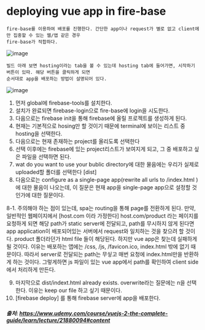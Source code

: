# deploying vue app in fire-base

```
fire-base를 이용하여 배포를 진행한다. 간단한 app이나 request가 별로 없고 client에만 집중할 수 있는 웹/앱 같은 경우
fire-base가 적합하다.
```

![image](https://user-images.githubusercontent.com/62305110/211186419-3c7dbedc-d60a-4e89-88f7-be4154171564.png)

```
빌드 아래 보면 hosting이라는 tab을 볼 수 있는데 hosting tab에 들어가면, 시작하기 버튼이 있따. 해당 버튼을 클릭하게 되면 
순서대로 app을 배포하는 방법이 설명되어 있다.
```
![image](https://user-images.githubusercontent.com/62305110/211186595-8fb8793e-633a-48d5-a8d4-57a0ed360c45.png)

1. 먼저 global에 firebase-tools를 설치한다.
2. 설치가 완료되면 firebase-login으로 fire-base에 login을 시도한다. 
3. 다음으로는 firebase init을 통해 firebase에 올릴 프로젝트를 생성하게 된다.
4. 현재는 기본적으로 hosing만 할 것이기 때문에 terminal에 보이는 리스트 중 hosting을 선택한다.
5. 다음으로는 현재 존재하는 project를 올리도록 선택한다
6. 선택 이후에는 firebase에 있는 project리스트가 보여지게 되고, 그 중 배포하고 싶은 파일을 선택하면 된다.
7. wat do you want to use your bublic directory에 대한 물음에는 우리가 실제로 uploaded할 폴더를 선택한다 [dist]
8. 다음으로는 configure as a single-page app(rewrite all urls to /index.html )에 대한 물음이 나오는데,
   이 질문은 현재 app을 single-page app으로 설정할 것인가에 대한 질문이다.
   
8-1. 주의해야 하는 점이 있는데, spa는 routing을 통해 page를 전환하게 된다. 만약, 일반적인 웹페이지에서 [host.com 이라 가정한다]
host.com/product 라는 페이지를 요청하게 되면 해당 path가 static server에 전달되고, path를 무시하지 않게 된다면 app application이 배포되어있는
서버에서 request와 일치하는 것을 찾으려 할 것이다. product 폴더라던가 html file 들이 해당된다. 하지만 vue app은 찾는데 실패하게 될 것이다.
이유는 배포하는 앱에는 /css, /js, /favicon.ico, index.html 밖에 없기 때문이다. 따라서 server로 전달되는 path는 무싷고 매번 요청에 index.html만을
반환하게 하는 것이다. 그렇게하면 js 파일이 있는 vue app에서 path를 확인하여 client side에서 처리하게 만든다.
     
9. 마지막으로 dist/indext.html already exists. overwrite라는 질문에는 n을 선택한다.
   이유는 keep our file 하고 싶기 때문이다.
10. [firebase deploy] 를 통해 firebase server에 app을 배포한다.




##### 출처: https://www.udemy.com/course/vuejs-2-the-complete-guide/learn/lecture/21880094#content
